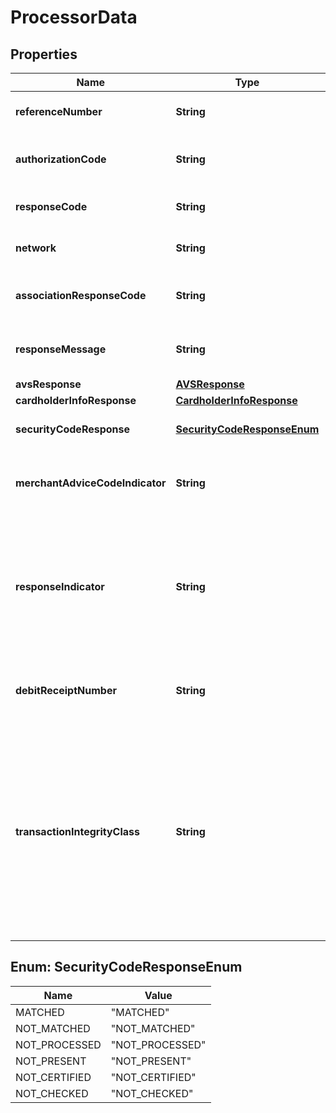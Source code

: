 

# ProcessorData

## Properties

Name | Type | Description | Notes
------------ | ------------- | ------------- | -------------
**referenceNumber** | **String** | Reference transaction ID. |  [optional]
**authorizationCode** | **String** | Code returned to confirm transaction. |  [optional]
**responseCode** | **String** | Response code from endpoints. |  [optional]
**network** | **String** | Network used for transaction. |  [optional]
**associationResponseCode** | **String** | Raw response code from issuer. |  [optional]
**responseMessage** | **String** | Message returned from endpoints. |  [optional]
**avsResponse** | [**AVSResponse**](AVSResponse.md) |  |  [optional]
**cardholderInfoResponse** | [**CardholderInfoResponse**](CardholderInfoResponse.md) |  |  [optional]
**securityCodeResponse** | [**SecurityCodeResponseEnum**](#SecurityCodeResponseEnum) | Code returned for CVV. |  [optional]
**merchantAdviceCodeIndicator** | **String** | Code to map merchant advice code to ISO specification. |  [optional]
**responseIndicator** | **String** | Indicates whether the transaction was routed through the payment card&#39;s own network or through a different network. |  [optional]
**debitReceiptNumber** | **String** | Receipt number from debit network provider. |  [optional]
**transactionIntegrityClass** | **String** | MasterCard provided Transaction Integrity Class for Point of Sale (POS) Purchase and Purchase with Cash Back transactions initiated on the Authorization Platform. |  [optional]



## Enum: SecurityCodeResponseEnum

Name | Value
---- | -----
MATCHED | &quot;MATCHED&quot;
NOT_MATCHED | &quot;NOT_MATCHED&quot;
NOT_PROCESSED | &quot;NOT_PROCESSED&quot;
NOT_PRESENT | &quot;NOT_PRESENT&quot;
NOT_CERTIFIED | &quot;NOT_CERTIFIED&quot;
NOT_CHECKED | &quot;NOT_CHECKED&quot;



